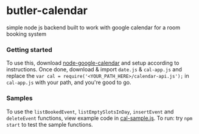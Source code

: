 # butler-calendar
simple node js backend built to work with google calendar for a room booking system

### Getting started
To use this, download [node-google-calendar](https://github.com/yuhong90/node-google-calendar) and setup according to instructions.
Once done, download & import `date.js` & `cal-app.js` and replace the `var cal = require('<YOUR_PATH_HERE>/calendar-api.js');` in `cal-app.js` with your path, and you're good to go.

### Samples
To use the `listBookedEvent`, `listEmptySlotsInDay`, `insertEvent` and `deleteEvent` functions, 
view example code in [cal-sample.js](https://github.com/yuhong90/butler-calendar/blob/master/cal-sample.js).
To run: try `npm start` to test the sample functions.

